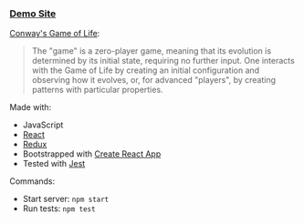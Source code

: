 ### [Demo Site](https://tonnamb.github.io/game-of-life/)

[Conway's Game of Life](https://en.wikipedia.org/wiki/Conway%27s_Game_of_Life):
> The "game" is a zero-player game, meaning that its evolution is determined by its initial state, requiring no further input. One interacts with the Game of Life by creating an initial configuration and observing how it evolves, or, for advanced "players", by creating patterns with particular properties.

Made with:
* JavaScript
* [React](https://facebook.github.io/react/)
* [Redux](http://redux.js.org)
* Bootstrapped with [Create React App](https://github.com/facebookincubator/create-react-app)
* Tested with [Jest](http://facebook.github.io/jest/)

Commands:
* Start server: `npm start`
* Run tests: `npm test`